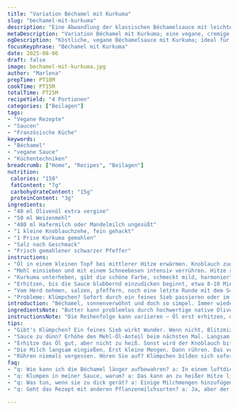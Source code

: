 ```yaml
---
title: "Variation Béchamel mit Kurkuma"
slug: "bechamel-mit-kurkuma"
description: "Eine Abwandlung der klassischen Béchamelsauce mit leichter Kurkuma-Note, ersetzt Butter durch Olivenöl, Zwiebel durch Knoblauch, für eine goldgelbe Farbe und einen würzigeren Geschmack. Die Mehlschwitze wird länger angeschwitzt, um Mehlgeschmack zu vermeiden. Milch wird durch Pflanzendrink ersetzt, um die Sauce vegan zu machen. Zubereitet in 25 Minuten, cremig und ohne Klümpchen – ideal für Lasagne, Gratins oder als Bindemittel. Viel Wert auf Sensorik: Blick, Geruch, Konsistenz. Tipps bei Klümpchen und zu wässriger Soße inklusive."
metaDescription: "Variation Béchamel mit Kurkuma; eine vegane, cremige Sauce für jede Gelegenheit"
ogDescription: "Köstliche, vegane Béchamelsauce mit Kurkuma; ideal für Lasagne und Gratins"
focusKeyphrase: "Béchamel mit Kurkuma"
date: 2025-08-06
draft: false
image: bechamel-mit-kurkuma.jpg
author: "Marlena"
prepTime: PT10M
cookTime: PT15M
totalTime: PT25M
recipeYield: "4 Portionen"
categories: ["Beilagen"]
tags:
- "Vegane Rezepte"
- "Saucen"
- "Französische Küche"
keywords:
- "Béchamel"
- "vegane Sauce"
- "Küchentechniken"
breadcrumb: ["Home", "Recipes", "Beilagen"]
nutrition: 
 calories: "150"
 fatContent: "7g"
 carbohydrateContent: "15g"
 proteinContent: "3g"
ingredients:
- "40 ml Olivenöl extra vergine"
- "50 ml Weizenmehl"
- "480 ml Hafermilch oder Mandelmilch ungesüßt"
- "1 kleine Knoblauchzehe, fein gehackt"
- "1 Prise Kurkuma gemahlen"
- "Salz nach Geschmack"
- "Frisch gemahlener schwarzer Pfeffer"
instructions:
- "Öl in einem kleinen Topf bei mittlerer Hitze erwärmen. Knoblauch zugeben und andünsten, bis er duftet und leicht transparent wird; passt auf, er darf nicht braun werden, sonst bitter."
- "Mehl einsieben und mit einem Schneebesen intensiv verrühren. Hitze reduzieren auf mittel-niedrig und weiterrühren, 2-3 Minuten. Nicht braun werden lassen, aber Mehlgeschmack muss weg – da liegt der Trick. Dieses längere Anschwitzen verhindert später Mehlklumpen und rohen Geschmack."
- "Kurkuma unterheben, gibt die schöne Farbe, schmeckt mild, harmoniert überraschend gut. Langsam die gut gekühlte Pflanzenmilch unter ständigem Rühren einfließen lassen. Keine Eile, lieber tropfenweise, sonst gibt’s Klümpchen, und nein, nicht sofort aufgeben und alles wegschütten."
- "Erhitzen, bis die Sauce blubbernd einzudicken beginnt, etwa 8-10 Minuten. Nicht aufhören zu rühren, kleine Kreise, gelegentlich den Topfboden wischen, das verhindert Anbrennen, und Geräusche zeigen dir, wenn die Masse dick genug ist. Die Konsistenz ist cremig, aber nicht zu fest; wenn sie zu zäh wird, mit einem Schuss Milch korrigieren."
- "Vom Herd nehmen, salzen, pfeffern, noch eine letzte Runde mit dem Schneebesen, abschmecken. Wichtig: Nie roh schmecken, es braucht Hitze, um den Geschmack zu entwickeln. Noch warm servieren oder abkühlen lassen für Lasagne, Reste arbeiten gut auf."
- "Probleme: Klümpchen? Sofort durch ein feines Sieb passieren oder im Blitzmixer kurz aufmixen. Zu dünn? Mehl-Öl-Anteil beim nächsten Mal etwas erhöhen, langsam arbeiten. Sauce zu dick? Kleine Milchmengen einrühren, ohne zu überhitzen."
introduction: "Béchamel, sonnenverwöhnt und doch so simpel. Immer wieder ausprobiert, erlebt man sie mal überwürzt, mal mehlig. Für mich ist die Kunst, die Mehlschwitze richtig zuzubereiten, das A und O. Ohne Geduld? Klümpchen. Unter Zeitdruck bleibt oft der Geschmack auf der Strecke. Kürzlich habe ich die Butter durch Olivenöl ersetzt, nicht nur für den gesünderen Touch, sondern auch wegen des fein-fruchtigen Geschmacks. Die Zugabe von Knoblauch sorgt für ein unerwartetes Aroma, das sogar in klassischer Lasagne überraschend gut funktioniert. Kurkuma macht die Sauce nicht nur optisch interessant sondern bringt ein warmes Erd-Aroma ins Spiel. Klar, nicht die klassische Béchamel, doch die Variante lohnt jeden Versuch. Diesmal auf Pflanzenbasis, denn Milchallergiker und Veganer kochen hier einfach mit. Ein bisschen ausprobieren, den Schneebesen nicht aus der Hand legen, den Topfboden gut beobachten – dann funktioniert’s auch bei hektischen Küchenstunden."
ingredientsNote: "Butter kann problemlos durch hochwertige native Olivenöl ersetzt werden – gibt weniger Fett, mehr Geschmack. Statt Weizenmehl sind auch Dinkel- oder Vollkornmehl möglich, die resultieren aber in körnigerem Gefühl. Klassische Milch kann durch Hafer- oder Mandelmilch ersetzt werden. Achtung – bei Sojamilch wird es leicht bitter, lieber vorher probieren oder ungesüßte Sorten wählen. Zwiebel durch Knoblauch oder Schalotten ersetzen, sorgt für mehr Würze. Wer keine Kurkuma mag, einfach weglassen oder mit Paprika für Farbe experimentieren. Immer alle Zutaten griffbereit halten, denn Béchamel wartet nicht. Für Notfälle ein Mixstab griffbereit, falls Klümpchen sich dennoch bilden."
instructionsNote: "Die Reihenfolge kann variieren – Öl erst erhitzen, dann Knoblauch, nicht umgekehrt. Immer mittlere Hitze wählen, zu heiß gibt bitteren Knoblauch oder angebrannte Mehlschwitze; zu niedrig dauert ewig und schmeckt mehlig. Beim Eingießen der Milch Geduld. Kleckse, dann Rühren, dann mehr Milch einlaufen lassen. Rühren niemals stoppen, sonst klumpt’s. Geräusche im Topf geben Hinweise – wird’s intensiver, fängt die Sauce an sich zu binden. Dicke kann man abschätzen, wenn der Schneebesen sichtbare Bahnen zieht und sich die Sauce vom Topfboden hebt, wenn man mit dem Löffel durchfährt. Sollte sie zu steif werden, nicht zögern, etwas Milch einrühren – nimmt Hitze und macht fluffiger. Salz und Pfeffer immer zuletzt, das Salz zieht Geschmack aus dem Mehl heraus. Beim Abschmecken immer auch warm probieren; kalt verliert der Geschmack Zauber. Übung macht’s. Im Zweifel ruhig abseihen oder mixen. Diese Sauce mag keine Eile, die gute alte Mehlschwitze bleibt das Rückgrat."
tips:
- "Gibt's Klümpchen? Ein feines Sieb wirkt Wunder. Wenn nicht, Blitzmixer verwenden. Klümpchen verschwinden schnell. Sorgfältig arbeiten. Immer wieder sorgfältig durchmixen, wenn nötig."
- "Sauce zu dünn? Erhöhe den Mehl-Öl-Anteil beim nächsten Mal. Langsam und geduldig arbeiten. Allzu hastig gehen die Aromen verloren. Mach es lieber Schritt für Schritt."
- "Erhitze das Öl gut, aber nicht zu heiß. Sonst wird der Knoblauch bitter. Das ist unangenehm. Achte auf die Farbe. Wenn der Knoblauch leicht golden wird, ist es perfekt."
- "Die Milch langsam eingießen. Erst kleine Mengen. Dann rühren. Das verhindert Klumpenbildung. Zu schnelle Bewegungen verderben die Konsistenz. Zeit nehmen ist hier wichtig."
- "Rühren niemals vergessen. Hören Sie auf? Klümpchen bilden sich sofort. Der Topfboden sollte sauber bleiben. Das Geräusch verändert sich, wenn sie fast fertig ist."
faq:
- "q: Wie kann ich die Béchamel länger aufbewahren? a: In einem luftdichten Behälter im Kühlschrank halten. Auch einfrieren möglich, aber Konsistenz leidet. Ein bisschen Wasser oder Pflanzenmilch einrühren beim Erhitzen."
- "q: Klumpen in meiner Sauce, warum? a: Das kann an zu heißer Hitze liegen oder zu schnellem Eingießen der Milch. Immer zuerst rühren. Langsam arbeiten. diese Klumpen verderben die Textur."
- "q: Was tun, wenn sie zu dick gerät? a: Einige Milchmengen hinzufügen. Aber vorsichtig, nicht überhitzen. Der Trick ist, stets im Auge zu behalten, wie sich die Konsistenz verändert."
- "q: Geht das Rezept mit anderen Pflanzenmilchsorten? a: Ja, aber der Geschmack variiert. Hafer ist mild, Mandel bringt feine Nüsse. Soja könnte bitter werden – ungesüßte Sorten wählen. Am besten ausprobieren."

---
```

